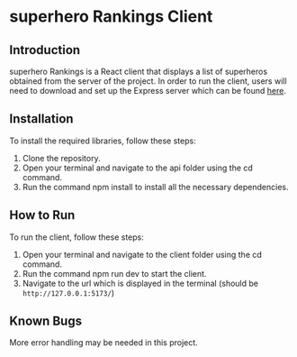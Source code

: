 # superhero Rankings Client
## Introduction
superhero Rankings is a React client that displays a list of superheros obtained from the server of the project. In order to run the client, users will need to download and set up the Express server which can be found [here](https://github.com/LaFosseAcademy/lap3_debug_assignment_lamarr_v-rickys93/tree/main/api).

## Installation
To install the required libraries, follow these steps:

1. Clone the repository.
2. Open your terminal and navigate to the api folder using the cd command.
3. Run the command npm install to install all the necessary dependencies.
## How to Run
To run the client, follow these steps:

1. Open your terminal and navigate to the client folder using the cd command.
2. Run the command npm run dev to start the client.
3. Navigate to the url which is displayed in the terminal (should be `http://127.0.0.1:5173/`)
## Known Bugs
More error handling may be needed in this project.